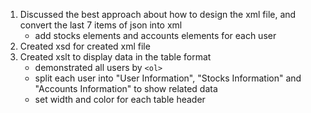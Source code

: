 1. Discussed the best approach about how to design the xml file, and convert the last 7 items of json into xml
    - add stocks elements and accounts elements for each user
2. Created xsd for created xml file
3. Created xslt to display data in the table format
    - demonstrated all users by `<ol>`
    - split each user into "User Information", "Stocks Information" and "Accounts Information" to show related data
    - set width and color for each table header